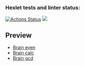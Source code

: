 ### Hexlet tests and linter status:
[![Actions Status](https://github.com/And0rs/fullstack-javascript-project-44/actions/workflows/hexlet-check.yml/badge.svg)](https://github.com/And0rs/fullstack-javascript-project-44/actions)
<a href="https://codeclimate.com/github/And0rs/fullstack-javascript-project-44/maintainability"><img src="https://api.codeclimate.com/v1/badges/1a7518cdd4218234c512/maintainability" /></a>

<h2> Preview </h2>
<ul>
<li><a href="https://asciinema.org/a/645795">Brain even</a></li>
<li><a href="https://asciinema.org/a/N61lTkCx6Pa71THFe8u8c73cO">Brain calc</a></li>
<li><a href="https://asciinema.org/a/WwF5qeSC1gYde2OX7gsDkRGqS">Brain gcd</a></li>
</ul>